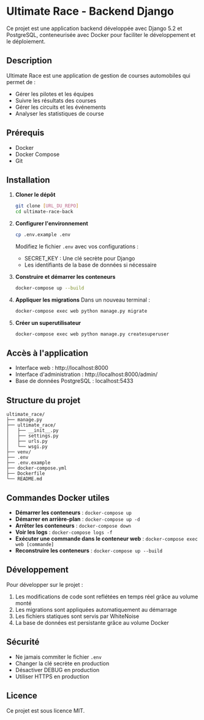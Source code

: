 # Ultimate Race - Backend Django

Ce projet est une application backend développée avec Django 5.2 et PostgreSQL, conteneurisée avec Docker pour faciliter le développement et le déploiement.

## Description

Ultimate Race est une application de gestion de courses automobiles qui permet de :
- Gérer les pilotes et les équipes
- Suivre les résultats des courses
- Gérer les circuits et les événements
- Analyser les statistiques de course

## Prérequis

- Docker
- Docker Compose
- Git

## Installation

1. **Cloner le dépôt**
   ```bash
   git clone [URL_DU_REPO]
   cd ultimate-race-back
   ```

2. **Configurer l'environnement**
   ```bash
   cp .env.example .env
   ```
   Modifiez le fichier `.env` avec vos configurations :
   - SECRET_KEY : Une clé secrète pour Django
   - Les identifiants de la base de données si nécessaire

3. **Construire et démarrer les conteneurs**
   ```bash
   docker-compose up --build
   ```

4. **Appliquer les migrations**
   Dans un nouveau terminal :
   ```bash
   docker-compose exec web python manage.py migrate
   ```

5. **Créer un superutilisateur**
   ```bash
   docker-compose exec web python manage.py createsuperuser
   ```

## Accès à l'application

- Interface web : http://localhost:8000
- Interface d'administration : http://localhost:8000/admin/
- Base de données PostgreSQL : localhost:5433

## Structure du projet

```
ultimate_race/
├── manage.py
├── ultimate_race/
│   ├── __init__.py
│   ├── settings.py
│   ├── urls.py
│   └── wsgi.py
├── venv/
├── .env
├── .env.example
├── docker-compose.yml
├── Dockerfile
└── README.md
```

## Commandes Docker utiles

- **Démarrer les conteneurs** : `docker-compose up`
- **Démarrer en arrière-plan** : `docker-compose up -d`
- **Arrêter les conteneurs** : `docker-compose down`
- **Voir les logs** : `docker-compose logs -f`
- **Exécuter une commande dans le conteneur web** : `docker-compose exec web [commande]`
- **Reconstruire les conteneurs** : `docker-compose up --build`

## Développement

Pour développer sur le projet :

1. Les modifications de code sont reflétées en temps réel grâce au volume monté
2. Les migrations sont appliquées automatiquement au démarrage
3. Les fichiers statiques sont servis par WhiteNoise
4. La base de données est persistante grâce au volume Docker

## Sécurité

- Ne jamais commiter le fichier `.env`
- Changer la clé secrète en production
- Désactiver DEBUG en production
- Utiliser HTTPS en production

## Licence

Ce projet est sous licence MIT.
